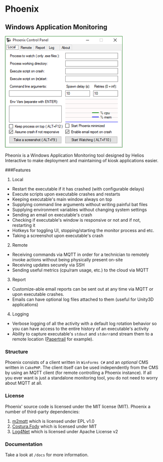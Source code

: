 # Phoenix

## Windows Application Monitoring

![Phoenix UI](https://raw.githubusercontent.com/HeliosInteractive/Phoenix/master/docs/image/local.png)

Pheonix is a Windows Application Monitoring tool designed by Helios Interactive to make deployment and maintaining of kiosk applications easier.

###Features

 1. Local
   * Restart the executable if it has crashed (with configurable delays)
   * Execute scripts upon executable crashes and restarts
   * Keeping executable's main window always on top
   * Supplying command line arguments without writing painful bat files
   * Supplying environment variables without changing system settings
   * Sending an email on executable's crash
   * Checking if executable's window is responsive or not and if not, restarting it
   * Hotkeys for toggling UI, stopping/starting the monitor process and etc.
   * Taking a screenshot upon executable's crash
 2. Remote
   * Receiving commands via MQTT in order for a technician to remotely invoke actions without being physically present on-site
   * Receiving updates securely via SSH
   * Sending useful metrics (cpu/ram usage, etc.) to the cloud via MQTT
 3. Report
   * Customize-able email reports can be sent out at any time via MQTT or upon executable crashes.
   * Emails can have optional log files attached to them (useful for Unity3D applications)
 4. Logging
   * Verbose logging of all the activity with a default log rotation behavior so you can have access to the entire history of an executable's activity
   * Ability to capture executable's `stdout` and `stderr`and stream them to a remote location ([Papertrail](https://papertrailapp.com/) for example).

### Structure

Phoenix consists of a client written in `WinForms C#` and an *optional* CMS written in `CakePHP`. The client itself can be used independently from the CMS by using an MQTT client (for remote controlling a Phoenix instance). If all you ever want is just a standalone monitoring tool, you do not need to worry about MQTT at all.

### License

Phoenix' source code is licensed under the MIT license (MIT). Phoenix a number of third-party dependencies:

 1. [m2mqtt](https://github.com/ppatierno/m2mqtt) which is licensed under EPL v1.0
 2. [Costura.Fody](https://github.com/Fody/Costura) which is licensed under MIT
 3. [Log4Net](https://logging.apache.org/log4net/) which is licensed under Apache License v2

### Documentation
Take a look at `/docs` for more information.
